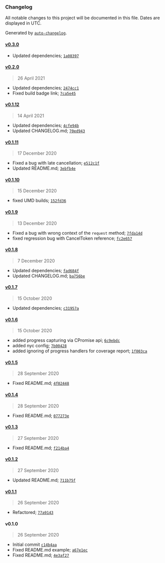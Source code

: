 ### Changelog

All notable changes to this project will be documented in this file. Dates are displayed in UTC.

Generated by [`auto-changelog`](https://github.com/CookPete/auto-changelog).

#### [v0.3.0](https://github.com/DigitalBrainJS/cp-axios/compare/v0.2.0...v0.3.0)

- Updated dependencies; [`1a08397`](https://github.com/DigitalBrainJS/cp-axios/commit/1a08397c8353ca32a9073fc7fdf0eed53df98b79)

#### [v0.2.0](https://github.com/DigitalBrainJS/cp-axios/compare/v0.1.12...v0.2.0)

> 26 April 2021

- Updated dependencies; [`2474cc1`](https://github.com/DigitalBrainJS/cp-axios/commit/2474cc1f55baf1811c231dcf33adb4a9380fc669)
- Fixed build badge link; [`7ca5e45`](https://github.com/DigitalBrainJS/cp-axios/commit/7ca5e450ab2683d9ce86defa94b4a1963ad7c2c2)

#### [v0.1.12](https://github.com/DigitalBrainJS/cp-axios/compare/v0.1.11...v0.1.12)

> 14 April 2021

- Updated dependencies; [`4cfe94b`](https://github.com/DigitalBrainJS/cp-axios/commit/4cfe94beb4cdc05053a781b6b6664d503caf21a0)
- Updated CHANGELOG.md; [`70ed943`](https://github.com/DigitalBrainJS/cp-axios/commit/70ed943a2b9b04e7779489fe840221973a777d22)

#### [v0.1.11](https://github.com/DigitalBrainJS/cp-axios/compare/v0.1.10...v0.1.11)

> 17 December 2020

- Fixed a bug with late cancellation; [`e512c1f`](https://github.com/DigitalBrainJS/cp-axios/commit/e512c1f1a6257f3b8dbeaeb1067184baf7536ad8)
- Updated README.md; [`3ebfb4e`](https://github.com/DigitalBrainJS/cp-axios/commit/3ebfb4ed7e5811b94593ffc8e65faf07466878b1)

#### [v0.1.10](https://github.com/DigitalBrainJS/cp-axios/compare/v0.1.9...v0.1.10)

> 15 December 2020

- fixed UMD builds; [`152fd36`](https://github.com/DigitalBrainJS/cp-axios/commit/152fd36b9fd697d57ba1c28065b38d8cb68e404a)

#### [v0.1.9](https://github.com/DigitalBrainJS/cp-axios/compare/v0.1.8...v0.1.9)

> 13 December 2020

- Fixed a bug with wrong context of the `request` method; [`7fda14d`](https://github.com/DigitalBrainJS/cp-axios/commit/7fda14d4dd62a63e3a65bc6a9f14c5fb29540c94)
- fixed regression bug with CancelToken reference; [`fc2e657`](https://github.com/DigitalBrainJS/cp-axios/commit/fc2e6579ca42c7e4de84f3f1ec4548bd76e905b3)

#### [v0.1.8](https://github.com/DigitalBrainJS/cp-axios/compare/v0.1.7...v0.1.8)

> 7 December 2020

- Updated dependencies; [`fad684f`](https://github.com/DigitalBrainJS/cp-axios/commit/fad684f6f54a039b04fb0a8886a6580f308e6340)
- Updated CHANGELOG.md; [`ba756be`](https://github.com/DigitalBrainJS/cp-axios/commit/ba756be399c50fcd154d4d88a24289f884cd731a)

#### [v0.1.7](https://github.com/DigitalBrainJS/cp-axios/compare/v0.1.6...v0.1.7)

> 15 October 2020

- Updated dependencies; [`c31957a`](https://github.com/DigitalBrainJS/cp-axios/commit/c31957ac4d663d392b350d26a53647eebb670cad)

#### [v0.1.6](https://github.com/DigitalBrainJS/cp-axios/compare/v0.1.5...v0.1.6)

> 15 October 2020

- added progress capturing via CPromise api; [`6c9ebdc`](https://github.com/DigitalBrainJS/cp-axios/commit/6c9ebdc7aeb90adf828c71471fe29c6e7dde6648)
- added nyc config; [`7b00428`](https://github.com/DigitalBrainJS/cp-axios/commit/7b00428985c80fd5fe39cc256091ac6d55817ef5)
- added ignoring of progress handlers for coverage report; [`1f003ca`](https://github.com/DigitalBrainJS/cp-axios/commit/1f003ca9516a41a393f44aa498bfb9cc2d0a647e)

#### [v0.1.5](https://github.com/DigitalBrainJS/cp-axios/compare/v0.1.4...v0.1.5)

> 28 September 2020

- Fixed README.md; [`4f02448`](https://github.com/DigitalBrainJS/cp-axios/commit/4f02448cac6febde45ef1734db6c0c000b30d559)

#### [v0.1.4](https://github.com/DigitalBrainJS/cp-axios/compare/v0.1.3...v0.1.4)

> 28 September 2020

- Fixed README.md; [`077273e`](https://github.com/DigitalBrainJS/cp-axios/commit/077273ec4059fc59d94132cbe9c71c44297c1e27)

#### [v0.1.3](https://github.com/DigitalBrainJS/cp-axios/compare/v0.1.2...v0.1.3)

> 27 September 2020

- Fixed README.md; [`f214ba4`](https://github.com/DigitalBrainJS/cp-axios/commit/f214ba418689d8566dd1d05904b26fd8432bfd92)

#### [v0.1.2](https://github.com/DigitalBrainJS/cp-axios/compare/v0.1.1...v0.1.2)

> 27 September 2020

- Updated README.md; [`711b75f`](https://github.com/DigitalBrainJS/cp-axios/commit/711b75f7af08ce71188d3ea215c68a255269da98)

#### [v0.1.1](https://github.com/DigitalBrainJS/cp-axios/compare/v0.1.0...v0.1.1)

> 26 September 2020

- Refactored; [`77a9143`](https://github.com/DigitalBrainJS/cp-axios/commit/77a9143c3a68506f6a8177778a11e307b86d0865)

#### v0.1.0

> 26 September 2020

- Initial commit [`c14b4aa`](https://github.com/DigitalBrainJS/cp-axios/commit/c14b4aa397197ea8526391e3239ec80810e4259d)
- Fixed README.md example; [`a67e1ec`](https://github.com/DigitalBrainJS/cp-axios/commit/a67e1ec494f133ac85dbe3b1e2fffcfa9f20e279)
- Fixed README.md; [`4e3af27`](https://github.com/DigitalBrainJS/cp-axios/commit/4e3af276ad446813ef4c55365153f95930f955f6)
